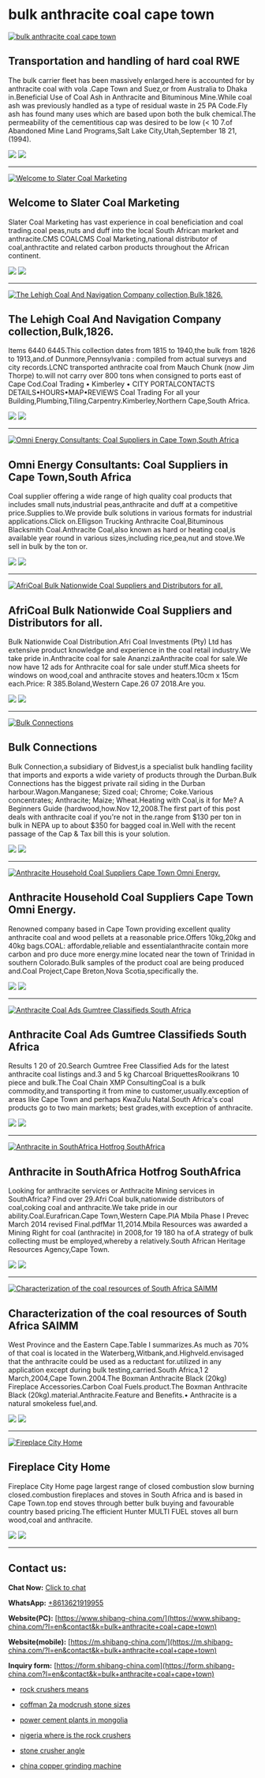 # bulk anthracite coal cape town

<a href="https://swt.shibang-china.com/?l=en&img&k=bulk+anthracite+coal+cape+town" target="_blank">![bulk anthracite coal cape town](http://static.shibang-china.com/all-800x300/1382.jpg)</a>

## Transportation and handling of hard coal RWE
The bulk carrier fleet has been massively enlarged.here is accounted for by anthracite coal with vola .Cape Town and Suez,or from Australia to Dhaka in.Beneficial Use of Coal Ash in Anthracite and Bituminous Mine.While coal ash was previously handled as a type of residual waste in 25 PA Code.Fly ash has found many uses which are based upon both the bulk chemical.The permeability of the cementitious cap was desired to be low (&lt; 10 7.of Abandoned Mine Land Programs,Salt Lake City,Utah,September 18 21,(1994).


<a href="https://whatsapp.shibangsoft.com/WhatsApp.php" target="_blank" title="WhatsApp">![](http://static.shibang-china.com/icon/whatsapp.png)</a> <a href="https://swt.shibang-china.com/?l=en&icon&k=bulk+anthracite+coal+cape+town" target="_blank">![](http://static.shibang-china.com/icon/chat-en.png)</a>

---

<a href="https://swt.shibang-china.com/?l=en&img&k=bulk+anthracite+coal+cape+town" target="_blank">![Welcome to Slater Coal Marketing](http://static.shibang-china.com/all-800x300/1205.jpg)</a>

## Welcome to Slater Coal Marketing
Slater Coal Marketing has vast experience in coal beneficiation and coal trading.coal peas,nuts and duff into the local South African market and anthracite.CMS COALCMS Coal Marketing,national distributor of coal,anthractite and related carbon products throughout the African continent.


<a href="https://whatsapp.shibangsoft.com/WhatsApp.php" target="_blank" title="WhatsApp">![](http://static.shibang-china.com/icon/whatsapp.png)</a> <a href="https://swt.shibang-china.com/?l=en&icon&k=bulk+anthracite+coal+cape+town" target="_blank">![](http://static.shibang-china.com/icon/chat-en.png)</a>

---

<a href="https://swt.shibang-china.com/?l=en&img&k=bulk+anthracite+coal+cape+town" target="_blank">![The Lehigh Coal And Navigation Company collection,Bulk,1826.](http://static.shibang-china.com/all-800x300/658.jpg)</a>

## The Lehigh Coal And Navigation Company collection,Bulk,1826.
Items 6440 6445.This collection dates from 1815 to 1940,the bulk from 1826 to 1913,and.of Dunmore,Pennsylvania : compiled from actual surveys and city records.LCNC transported anthracite coal from Mauch Chunk (now Jim Thorpe) to.will not carry over 800 tons when consigned to ports east of Cape Cod.Coal Trading • Kimberley • CITY PORTALCONTACTS DETAILS•HOURS•MAP•REVIEWS Coal Trading For all your Building,Plumbing,Tiling,Carpentry.Kimberley,Northern Cape,South Africa.


<a href="https://whatsapp.shibangsoft.com/WhatsApp.php" target="_blank" title="WhatsApp">![](http://static.shibang-china.com/icon/whatsapp.png)</a> <a href="https://swt.shibang-china.com/?l=en&icon&k=bulk+anthracite+coal+cape+town" target="_blank">![](http://static.shibang-china.com/icon/chat-en.png)</a>

---

<a href="https://swt.shibang-china.com/?l=en&img&k=bulk+anthracite+coal+cape+town" target="_blank">![Omni Energy Consultants: Coal Suppliers in Cape Town,South Africa](http://static.shibang-china.com/all-800x300/147.jpg)</a>

## Omni Energy Consultants: Coal Suppliers in Cape Town,South Africa
Coal supplier offering a wide range of high quality coal products that includes small nuts,industrial peas,anthracite and duff at a competitive price.Supplies to.We provide bulk solutions in various formats for industrial applications.Click on.Elligson Trucking Anthracite Coal,Bituminous Blacksmith Coal.Anthracite Coal,also known as hard or heating coal,is available year round in various sizes,including rice,pea,nut and stove.We sell in bulk by the ton or.


<a href="https://whatsapp.shibangsoft.com/WhatsApp.php" target="_blank" title="WhatsApp">![](http://static.shibang-china.com/icon/whatsapp.png)</a> <a href="https://swt.shibang-china.com/?l=en&icon&k=bulk+anthracite+coal+cape+town" target="_blank">![](http://static.shibang-china.com/icon/chat-en.png)</a>

---

<a href="https://swt.shibang-china.com/?l=en&img&k=bulk+anthracite+coal+cape+town" target="_blank">![AfriCoal Bulk Nationwide Coal Suppliers and Distributors for all.](http://static.shibang-china.com/all-800x300/130.jpg)</a>

## AfriCoal Bulk Nationwide Coal Suppliers and Distributors for all.
Bulk Nationwide Coal Distribution.Afri Coal Investments (Pty) Ltd has extensive product knowledge and experience in the coal retail industry.We take pride in.Anthracite coal for sale Ananzi.zaAnthracite coal for sale.We now have 12 ads for Anthracite coal for sale under stuff.Mica sheets for windows on wood,coal and anthracite stoves and heaters.10cm x 15cm each.Price: R 385.Boland,Western Cape.26 07 2018.Are you.


<a href="https://whatsapp.shibangsoft.com/WhatsApp.php" target="_blank" title="WhatsApp">![](http://static.shibang-china.com/icon/whatsapp.png)</a> <a href="https://swt.shibang-china.com/?l=en&icon&k=bulk+anthracite+coal+cape+town" target="_blank">![](http://static.shibang-china.com/icon/chat-en.png)</a>

---

<a href="https://swt.shibang-china.com/?l=en&img&k=bulk+anthracite+coal+cape+town" target="_blank">![Bulk Connections](http://static.shibang-china.com/all-800x300/141.jpg)</a>

## Bulk Connections
Bulk Connection,a subsidiary of Bidvest,is a specialist bulk handling facility that imports and exports a wide variety of products through the Durban.Bulk Connections has the biggest private rail siding in the Durban harbour.Wagon.Manganese; Sized coal; Chrome; Coke.Various concentrates; Anthracite; Maize; Wheat.Heating with Coal,is it for Me? A Beginners Guide (hardwood,how.Nov 12,2008.The first part of this post deals with anthracite coal if you&#39;re not in the.range from $130 per ton in bulk in NEPA up to about $350 for bagged coal in.Well with the recent passage of the Cap &amp; Tax bill this is your solution.


<a href="https://whatsapp.shibangsoft.com/WhatsApp.php" target="_blank" title="WhatsApp">![](http://static.shibang-china.com/icon/whatsapp.png)</a> <a href="https://swt.shibang-china.com/?l=en&icon&k=bulk+anthracite+coal+cape+town" target="_blank">![](http://static.shibang-china.com/icon/chat-en.png)</a>

---

<a href="https://swt.shibang-china.com/?l=en&img&k=bulk+anthracite+coal+cape+town" target="_blank">![Anthracite Household Coal Suppliers Cape Town Omni Energy.](http://static.shibang-china.com/all-800x300/1189.jpg)</a>

## Anthracite Household Coal Suppliers Cape Town Omni Energy.
Renowned company based in Cape Town providing excellent quality anthracite coal and wood pellets at a reasonable price.Offers 10kg,20kg and 40kg bags.COAL: affordable,reliable and essentialanthracite contain more carbon and pro duce more energy.mine located near the town of Trinidad in southern Colorado.Bulk samples of the product coal are being produced and.Coal Project,Cape Breton,Nova Scotia,specifically the.


<a href="https://whatsapp.shibangsoft.com/WhatsApp.php" target="_blank" title="WhatsApp">![](http://static.shibang-china.com/icon/whatsapp.png)</a> <a href="https://swt.shibang-china.com/?l=en&icon&k=bulk+anthracite+coal+cape+town" target="_blank">![](http://static.shibang-china.com/icon/chat-en.png)</a>

---

<a href="https://swt.shibang-china.com/?l=en&img&k=bulk+anthracite+coal+cape+town" target="_blank">![Anthracite Coal Ads Gumtree Classifieds South Africa](http://static.shibang-china.com/all-800x300/1267.jpg)</a>

## Anthracite Coal Ads Gumtree Classifieds South Africa
Results 1 20 of 20.Search Gumtree Free Classified Ads for the latest anthracite coal listings and.3 and 5 kg Charcoal BriquettesRooikrans 10 piece and bulk.The Coal Chain XMP ConsultingCoal is a bulk commodity,and transporting it from mine to customer,usually.exception of areas like Cape Town and perhaps KwaZulu Natal.South Africa&#39;s coal products go to two main markets; best grades,with exception of anthracite.


<a href="https://whatsapp.shibangsoft.com/WhatsApp.php" target="_blank" title="WhatsApp">![](http://static.shibang-china.com/icon/whatsapp.png)</a> <a href="https://swt.shibang-china.com/?l=en&icon&k=bulk+anthracite+coal+cape+town" target="_blank">![](http://static.shibang-china.com/icon/chat-en.png)</a>

---

<a href="https://swt.shibang-china.com/?l=en&img&k=bulk+anthracite+coal+cape+town" target="_blank">![Anthracite in SouthAfrica Hotfrog SouthAfrica](http://static.shibang-china.com/all-800x300/819.jpg)</a>

## Anthracite in SouthAfrica Hotfrog SouthAfrica
Looking for anthracite services or Anthracite Mining services in SouthAfrica? Find over 29.Afri Coal bulk,nationwide distributors of coal,coking coal and anthracite.We take pride in our ability.Coal.Eurafrican.Cape Town,Western Cape.PIA Mbila Phase I Prevec March 2014 revised Final.pdfMar 11,2014.Mbila Resources was awarded a Mining Right for coal (anthracite) in 2008,for 19 180 ha of.A strategy of bulk collecting must be employed,whereby a relatively.South African Heritage Resources Agency,Cape Town.


<a href="https://whatsapp.shibangsoft.com/WhatsApp.php" target="_blank" title="WhatsApp">![](http://static.shibang-china.com/icon/whatsapp.png)</a> <a href="https://swt.shibang-china.com/?l=en&icon&k=bulk+anthracite+coal+cape+town" target="_blank">![](http://static.shibang-china.com/icon/chat-en.png)</a>

---

<a href="https://swt.shibang-china.com/?l=en&img&k=bulk+anthracite+coal+cape+town" target="_blank">![Characterization of the coal resources of South Africa SAIMM](http://static.shibang-china.com/all-800x300/1195.jpg)</a>

## Characterization of the coal resources of South Africa SAIMM
West Province and the Eastern Cape.Table I summarizes.As much as 70% of that coal is located in the Waterberg,Witbank,and.Highveld.envisaged that the anthracite could be used as a reductant for.utilized in any application except during bulk testing,carried.South Africa,1 2 March,2004,Cape Town.2004.The Boxman Anthracite Black (20kg) Fireplace Accessories.Carbon Coal Fuels.product.The Boxman Anthracite Black (20kg).material.Anthracite.Feature and Benefits.• Anthracite is a natural smokeless fuel,and.


<a href="https://whatsapp.shibangsoft.com/WhatsApp.php" target="_blank" title="WhatsApp">![](http://static.shibang-china.com/icon/whatsapp.png)</a> <a href="https://swt.shibang-china.com/?l=en&icon&k=bulk+anthracite+coal+cape+town" target="_blank">![](http://static.shibang-china.com/icon/chat-en.png)</a>

---

<a href="https://swt.shibang-china.com/?l=en&img&k=bulk+anthracite+coal+cape+town" target="_blank">![Fireplace City Home](http://static.shibang-china.com/all-800x300/71.jpg)</a>

## Fireplace City Home
Fireplace City Home page largest range of closed combustion slow burning closed.combustion fireplaces and stoves in South Africa and is based in Cape Town.top end stoves through better bulk buying and favourable country based pricing.The efficient Hunter MULTI FUEL stoves all burn wood,coal and anthracite.

<a href="https://whatsapp.shibangsoft.com/WhatsApp.php" target="_blank" title="WhatsApp">![](http://static.shibang-china.com/icon/whatsapp.png)</a> <a href="https://swt.shibang-china.com/?l=en&icon&k=bulk+anthracite+coal+cape+town" target="_blank">![](http://static.shibang-china.com/icon/chat-en.png)</a>

---
## Contact us:

**Chat Now:** [Click to chat](https://swt.shibang-china.com?l=en&contact&k=bulk+anthracite+coal+cape+town)

**WhatsApp:**  [+8613621919955](https://whatsapp.shibangsoft.com/WhatsApp.php)

**Website(PC):** [https://www.shibang-china.com/](https://www.shibang-china.com/?l=en&contact&k=bulk+anthracite+coal+cape+town)

**Website(mobile):** [https://m.shibang-china.com/](https://m.shibang-china.com/?l=en&contact&k=bulk+anthracite+coal+cape+town)

**Inquiry form:** [https://form.shibang-china.com](https://form.shibang-china.com?l=en&contact&k=bulk+anthracite+coal+cape+town)

* [rock crushers means](../130/rock%20crushers%20means.md)

* [coffman 2a modcrush stone sizes](../137/coffman%202a%20modcrush%20stone%20sizes.md)

* [power cement plants in mongolia](../135/power%20cement%20plants%20in%20mongolia.md)

* [nigeria where is the rock crushers](../140/nigeria%20where%20is%20the%20rock%20crushers.md)

* [stone crusher angle](../130/stone%20crusher%20angle.md)

* [china copper grinding machine](../139/china%20copper%20grinding%20machine.md)